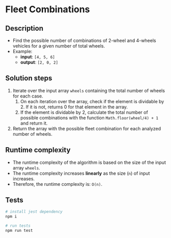 # Fleet Combinations

## Description

- Find the possible number of combinations of 2-wheel and 4-wheels vehicles for a given number of total wheels.
- Example:
  - **input**: `[4, 5, 6]`
  - **output**: `[2, 0, 2]`

## Solution steps

1. Iterate over the input array `wheels` containing the total number of wheels for each case.
   1. On each iteration over the array, check if the element is dividable by 2. If it is not, returns 0 for that element in the array.
   1. If the element is dividable by 2, calculate the total number of possible combinations with the function `Math.floor(wheel/4) + 1` and return it.
1. Return the array with the possible fleet combination for each analyzed number of wheels.

## Runtime complexity

- The runtime complexity of the algorithm is based on the size of the input array `wheels`.
- The runtime complexity increases **linearly** as the size (`n`) of input increases.
- Therefore, the runtime complexity is: `O(n)`.

## Tests

```sh
# install jest dependency
npm i

# run tests
npm run test
```

